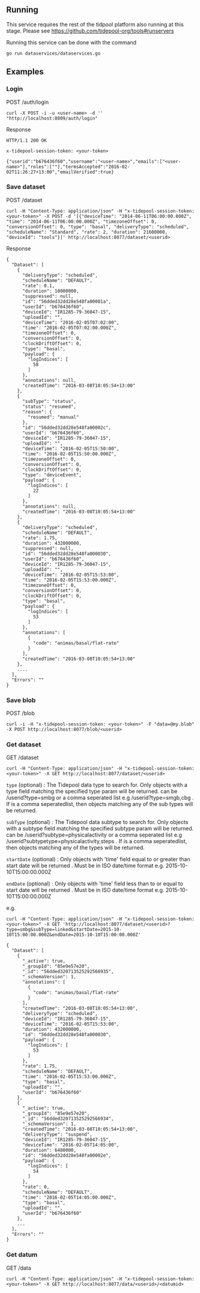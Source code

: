 ## Running

This service requires the rest of the tidpool platform also running at this stage. Please see https://github.com/tidepool-org/tools#runservers

Running this service can be done with the command

```
go run dataservices/dataservices.go
```


## Examples

### Login

POST /auth/login

```
curl -X POST -i -u <user-name> -d '' "http://localhost:8009/auth/login"
```

Response

```
HTTP/1.1 200 OK

x-tidepool-session-token: <your-token>

{"userid":"b676436f60","username":"<user-name>","emails":["<user-name>"],"roles":[""],"termsAccepted":"2016-02-02T11:26:27+13:00","emailVerified":true}
```

### Save dataset

POST /dataset

```
curl -H "Content-Type: application/json" -H "x-tidepool-session-token: <your-token>" -X POST -d '[{"deviceTime": "2014-06-11T06:00:00.000Z", "time": "2014-06-11T06:00:00.000Z", "timezoneOffset": 0, "conversionOffset": 0, "type": "basal", "deliveryType": "scheduled", "scheduleName": "Standard", "rate": 2, "duration": 21600000, "deviceId": "tools"}]' http://localhost:8077/dataset/<userid>
```

Response
```
{
  "Dataset": [
    {
      "deliveryType": "scheduled",
      "scheduleName": "DEFAULT",
      "rate": 0.1,
      "duration": 10800000,
      "suppressed": null,
      "id": "56dded32dd28e548fa00001a",
      "userId": "b676436f60",
      "deviceId": "IR1285-79-36047-15",
      "uploadId": "",
      "deviceTime": "2016-02-05T07:02:00",
      "time": "2016-02-05T07:02:00.000Z",
      "timezoneOffset": 0,
      "conversionOffset": 0,
      "clockDriftOffset": 0,
      "type": "basal",
      "payload": {
        "logIndices": [
          58
        ]
      },
      "annotations": null,
      "createdTime": "2016-03-08T10:05:54+13:00"
    },
    {
      "subType": "status",
      "status": "resumed",
      "reason": {
        "resumed": "manual"
      },
      "id": "56dded32dd28e548fa00002c",
      "userId": "b676436f60",
      "deviceId": "IR1285-79-36047-15",
      "uploadId": "",
      "deviceTime": "2016-02-05T15:50:00",
      "time": "2016-02-05T15:50:00.000Z",
      "timezoneOffset": 0,
      "conversionOffset": 0,
      "clockDriftOffset": 0,
      "type": "deviceEvent",
      "payload": {
        "logIndices": [
          22
        ]
      },
      "annotations": null,
      "createdTime": "2016-03-08T10:05:54+13:00"
    },
    {
      "deliveryType": "scheduled",
      "scheduleName": "DEFAULT",
      "rate": 1.75,
      "duration": 432000000,
      "suppressed": null,
      "id": "56dded32dd28e548fa000030",
      "userId": "b676436f60",
      "deviceId": "IR1285-79-36047-15",
      "uploadId": "",
      "deviceTime": "2016-02-05T15:53:00",
      "time": "2016-02-05T15:53:00.000Z",
      "timezoneOffset": 0,
      "conversionOffset": 0,
      "clockDriftOffset": 0,
      "type": "basal",
      "payload": {
        "logIndices": [
          53
        ]
      },
      "annotations": [
        {
          "code": "animas/basal/flat-rate"
        }
      ],
      "createdTime": "2016-03-08T10:05:54+13:00"
    },
    ....
  ],
  "Errors": ""
}
```

### Save blob

POST /blob

```
curl -i -H "x-tidepool-session-token: <your-token>" -F "data=@my.blob" -X POST http://localhost:8077/blob/<userid>
```


### Get dataset

GET /dataset

```
curl -H "Content-Type: application/json" -H "x-tidepool-session-token: <your-token>" -X GET http://localhost:8077/dataset/<userid>
```

`type` (optional) : The Tidepool data type to search for. Only objects with a type field matching the specified type param will be returned.
can be /userid?type=smbg or a comma seperated list e.g /userid?type=smgb,cbg . If is a comma seperatedlist, then objects matching any of the sub types will be returned.

`subType` (optional) : The Tidepool data subtype to search for. Only objects with a subtype field matching the specified subtype param will be returned. can be /userid?subtype=physicalactivity or a comma seperated list e.g /userid?subtypetype=physicalactivity,steps . If is a comma seperatedlist, then objects matching any of the types will be returned.

`startDate` (optional) : Only objects with 'time' field equal to or greater than start date will be returned . Must be in ISO date/time format e.g. 2015-10-10T15:00:00.000Z

`endDate` (optional) : Only objects with 'time' field less than to or equal to start date will be returned . Must be in ISO date/time format e.g. 2015-10-10T15:00:00.000Z

e.g.
```
curl -H "Content-Type: application/json" -H "x-tidepool-session-token: <your-token>" -X GET 'http://localhost:8077/dataset/<userid>?type=smbg&subType=linked&startDate=2015-10-10T15:00:00.000Z&endDate=2015-10-10T15:00:00.000Z'
```

```
{
  "Dataset": [
    {
      "_active": true,
      "_groupId": "85e9e57e20",
      "_id": "56dded320713525292566935",
      "_schemaVersion": 1,
      "annotations": [
        {
          "code": "animas/basal/flat-rate"
        }
      ],
      "createdTime": "2016-03-08T10:05:54+13:00",
      "deliveryType": "scheduled",
      "deviceId": "IR1285-79-36047-15",
      "deviceTime": "2016-02-05T15:53:00",
      "duration": 432000000,
      "id": "56dded32dd28e548fa000030",
      "payload": {
        "logIndices": [
          53
        ]
      },
      "rate": 1.75,
      "scheduleName": "DEFAULT",
      "time": "2016-02-05T15:53:00.000Z",
      "type": "basal",
      "uploadId": "",
      "userId": "b676436f60"
    },
    {
      "_active": true,
      "_groupId": "85e9e57e20",
      "_id": "56dded320713525292566934",
      "_schemaVersion": 1,
      "createdTime": "2016-03-08T10:05:54+13:00",
      "deliveryType": "suspend",
      "deviceId": "IR1285-79-36047-15",
      "deviceTime": "2016-02-05T14:05:00",
      "duration": 6480000,
      "id": "56dded32dd28e548fa00002e",
      "payload": {
        "logIndices": [
          54
        ]
      },
      "rate": 0,
      "scheduleName": "DEFAULT",
      "time": "2016-02-05T14:05:00.000Z",
      "type": "basal",
      "uploadId": "",
      "userId": "b676436f60"
    },
    ...
  ],
  "Errors": ""
}
```


### Get datum

GET /data

```
curl -H "Content-Type: application/json" -H "x-tidepool-session-token: <your-token>" -X GET http://localhost:8077/data/<userid>/<datumid>
```